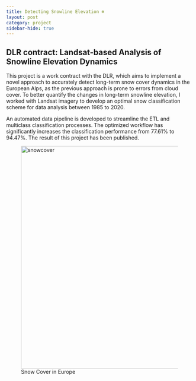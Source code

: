 ```yaml
---
title: Detecting Snowline Elevation ❄️
layout: post
category: project
sidebar-hide: true
---
```


## DLR contract: Landsat-based Analysis of Snowline Elevation Dynamics

This project is a work contract with the DLR, which aims to implement a novel approach to accurately detect long-term snow cover dynamics in the European Alps, as the previous approach is prone to errors from cloud cover. To better quantify the changes in long-term snowline elevation, I worked with Landsat imagery to develop an optimal snow classification scheme for data analysis between 1985 to 2020. 

An automated data pipeline is developed to streamline the ETL and multiclass classification processes. The optimized workflow has significantly increases the classification performance from 77.61% to 94.47%. The result of this project has been published.

<figure>
	<img src="{{ 'assets/images/snowcover.jpg' | relative_url }}" alt="snowcover"  width="600" />
	<figcaption>Snow Cover in Europe</figcaption>
</figure>
